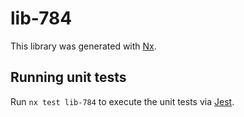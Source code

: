 # lib-784

This library was generated with [Nx](https://nx.dev).

## Running unit tests

Run `nx test lib-784` to execute the unit tests via [Jest](https://jestjs.io).
